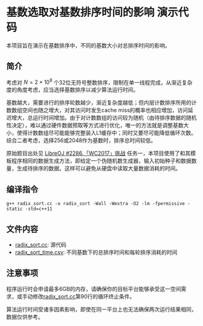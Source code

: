 # 基数选取对基数排序时间的影响 演示代码

本项目旨在演示在基数排序中，不同的基数大小对总排序时间的影响。

## 简介

考虑对 $N=2\times10^8$ 个32位无符号整数排序，限制在单一线程完成，从渐近复杂度的角度考虑，应当选择基数排序以减少算法运行时间。

基数越大，需要进行的排序轮数越少，渐近复杂度越低；但内层计数排序所用的计数数组空间也随之增大，对其访问时发生cache miss的概率也相应增加，访问延迟增大，总运行时间增加。由于对计数数组的访问较为随机（由待排序数据的随机性决定），难以通过硬件数据预取等方式进行优化，唯一的方法就是调整基数大小，使得计数数组尽可能能够完整装入L1缓存中；同时又要尽可能降低循环次数。综合二者考虑，选择256或2048作为基数时，排序总时间较低。

原始题目出处见 [LibreOJ #2286.「WC2017」挑战](https://loj.ac/p/2286) 任务一，本项目使用了和其模板程序相同的数据生成方法，即给定一个伪随机数生成器，输入初始种子和数据数量，生成待排序的数据。这样可以避免从硬盘中读取大量数据消耗的时间。

## 编译指令

`g++ radix_sort.cc -o radix_sort -Wall -Wextra -O2 -lm -fpermissive -static -std=c++11`

## 文件内容

- [radix_sort.cc](radix_sort.cc): 源代码
- [radix_sort_time.csv](radix_sort_time.csv): 不同基数下的总排序时间和每轮排序消耗的时间

## 注意事项

程序运行时会申请最多6GB的内存，请确保你的目标平台能够承受这一空间需求，或手动修改[radix_sort.cc](radix_sort.cc)第90行的循环终止条件。

算法运行时间受诸多因素影响，即使在同一平台上也无法确保两次运行结果相同，数据仅供参考。
